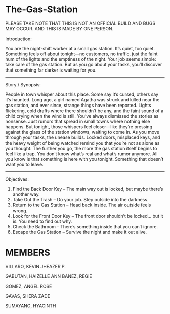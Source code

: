 # The-Gas-Station
PLEASE TAKE NOTE THAT THIS IS NOT AN OFFICIAL BUILD AND BUGS MAY OCCUR.
AND THIS IS MADE BY ONE PERSON.

Introduction:
 
You are the night-shift worker at a small gas station. It’s quiet, too quiet. Something feels off about tonight—no customers, no traffic, just the faint hum of the lights and the emptiness of the night. Your job seems simple: take care of the gas station. But as you go about your tasks, you’ll discover that something far darker is waiting for you.

---

Story / Synopsis:

People in town whisper about this place. Some say it’s cursed, others say it’s haunted. Long ago, a girl named Agatha was struck and killed near the gas station, and ever since, strange things have been reported. Lights flickering, cold drafts where there shouldn’t be any, and the faint sound of a child crying when the wind is still.
You’ve always dismissed the stories as nonsense. Just rumors that spread in small towns where nothing else happens. But tonight, those whispers feel closer—like they’re pressing against the glass of the station windows, waiting to come in.
As you move through your tasks, the unease builds. Locked doors, misplaced keys, and the heavy weight of being watched remind you that you’re not as alone as you thought. The further you go, the more the gas station itself begins to feel like a trap.
You don’t know what’s real and what’s rumor anymore. All you know is that something is here with you tonight. Something that doesn’t want you to leave.

---

Objectives:

1. Find the Back Door Key – The main way out is locked, but maybe there’s another way.
2. Take Out the Trash – Do your job. Step outside into the darkness.
3. Return to the Gas Station – Head back inside. The air outside feels wrong.
4. Look for the Front Door Key – The front door shouldn’t be locked… but it is. You need to find out why.
5. Check the Bathroom – There’s something inside that you can’t ignore.
6. Escape the Gas Station – Survive the night and make it out alive.

# MEMBERS
VILLARO, KEVIN JHEAZER P.

GABUTAN, HAIZELLE ANN
BANEZ, REGIE

GOMEZ, ANGEL ROSE

GAVAS, SHERA ZADE

SUMAYANG, HYACINTH

